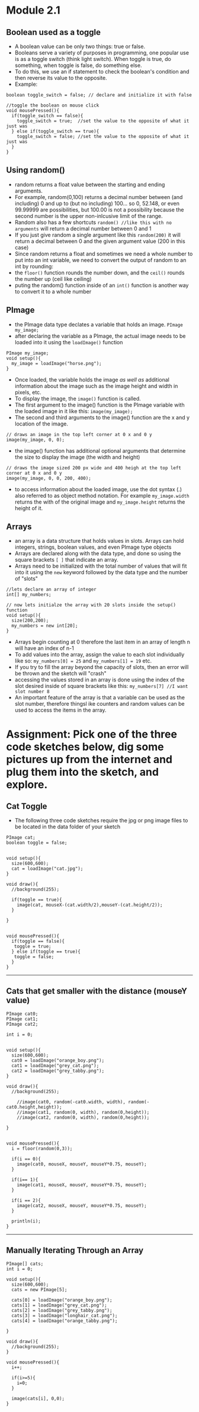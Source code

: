 # Module 2.1

## Boolean used as a toggle
* A boolean value can be only two things: true or false.
* Booleans serve a variety of purposes in programming, one popular use is as a toggle switch (think light switch). When toggle is true, do something, when toggle is false, do something else. 
* To do this, we use an if statement to check the boolean's condition and then reverse its value to the opposite.
* Example:
```
boolean toggle_switch = false; // declare and initialize it with false

//toggle the boolean on mouse click
void mousePressed(){
  if(toggle_switch == false){
    toggle_switch = true;  //set the value to the opposite of what it just was
  } else if(toggle_switch == true){
    toggle_switch = false; //set the value to the opposite of what it just was
  }
}
```

## Using random()
* random returns a float value between the starting and ending arguments. 
* For example, random(0,100) returns a decimal number between (and including) 0 and up to (but no including) 100... so 0, 52.148, or even 99.99999 are possibilities, but 100.00 is not a possibility because the second number is the upper non-inlcusive limit of the range.
* Random also has a few shortcuts `random() //like this with no arguments` will return a decimal number between 0 and 1 
* If you just give random a single argument like this `random(200)` it will return a decimal between 0 and the given argument value (200 in this case)
* Since random returns a float and sometimes we need a whole number to put into an int variable, we need to convert the output of random to an int by rounding:
* the `floor()` function rounds the number down, and the `ceil()` rounds the number up (ceil like ceiling)
* puting the random() function inside of an `int()` function is another way to convert it to a whole number

## PImage
* the PImage data type declates a variable that holds an image. `PImage my_image;`
* after declaring the variable as a PImage, the actual image needs to be loaded into it using the `loadImage()` function
```
PImage my_image;
void setup(){
  my_image = loadImage("horse.png");
}
```
* Once loaded, the variable holds the image *as well as* additional information about the image such as the image height and width in pixels, etc.
* To display the image, the `image()` function is called.
* The first argument to the image() function is the PImage variable with the loaded image in it like this: `image(my_image);`
* The second and third arguments to the image() function are the x and y location of the image.
```
// draws an image in the top left corner at 0 x and 0 y
image(my_image, 0, 0);
```
* the image() function has additional optional arguments that determine the size to display the image (the width and height)
```
// draws the image sized 200 px wide and 400 heigh at the top left corner at 0 x and 0 y
image(my_image, 0, 0, 200, 400);
```
* to access information about the loaded image, use the dot syntax (.) also referred to as object method notation. For example `my_image.width` returns the with of the original image and `my_image.height` returns the height of it.

## Arrays
* an array is a data structure that holds values in slots. Arrays can hold integers, strings, boolean values, and even PImage type objects
* Arrays are declared along with the data type, and done so using the square brackets `[ ]` that indicate an array.
* Arrays need to be initialized with the total number of values that will fit into it using the `new` keyword followed by the data type and the number of "slots"
```
//lets declare an array of integer
int[] my_numbers;

// now lets initialze the array with 20 slots inside the setup() function
void setup(){
  size(200,200);
  my_numbers = new int[20];
}
```
* Arrays begin counting at 0 therefore the last item in an array of length n will have an index of n-1
* To add values into the array, assign the value to each slot individually like so: `my_numbers[0] = 25` and `my_numbers[1] = 19` etc.
* If you try to fill the array beyond the capacity of slots, then an error will be thrown and the sketch will "crash"
* accessing the values stored in an array is done using the index of the slot desired inside of square brackets like this: `my_numbers[7] //I want slot number 8`
* An important feature of the array is that a variable can be used as the slot number, therefore thingsl ike counters and random values can be used to access the items in the array.



# Assignment: Pick one of the three code sketches below, dig some pictures up from the internet and plug them into the sketch, and explore.


## Cat Toggle 
* The following three code sketches require the jpg or png image files to be located in the data folder of your sketch
```
PImage cat;
boolean toggle = false;


void setup(){
  size(600,600);
  cat = loadImage("cat.jpg");
}

void draw(){
  //background(255);
  
  if(toggle == true){
    image(cat, mouseX-(cat.width/2),mouseY-(cat.height/2));
  }
  
}


void mousePressed(){
  if(toggle == false){
   toggle = true; 
  } else if(toggle == true){
   toggle = false; 
  }
}
```

*********

## Cats that get smaller with the distance (mouseY value)
```
PImage cat0;
PImage cat1;
PImage cat2;

int i = 0;


void setup(){
  size(600,600);
  cat0 = loadImage("orange_boy.png");
  cat1 = loadImage("grey_cat.png");
  cat2 = loadImage("grey_tabby.png");
}

void draw(){
  //background(255);
  
    //image(cat0, random(-cat0.width, width), random(-cat0.height,height));
    //image(cat1, random(0, width), random(0,height));
    //image(cat2, random(0, width), random(0,height));

}


void mousePressed(){
  i = floor(random(0,3));
  
  if(i == 0){
    image(cat0, mouseX, mouseY, mouseY*0.75, mouseY);
  }
  
  if(i== 1){
    image(cat1, mouseX, mouseY, mouseY*0.75, mouseY);
  }
  
  if(i == 2){
    image(cat2, mouseX, mouseY, mouseY*0.75, mouseY);
  }
  
  println(i);
}
```

*********** 

## Manually Iterating Through an Array
```
PImage[] cats;
int i = 0;

void setup(){
  size(600,600);
  cats = new PImage[5];
  
  cats[0] = loadImage("orange_boy.png");
  cats[1] = loadImage("grey_cat.png");
  cats[2] = loadImage("grey_tabby.png");
  cats[3] = loadImage("longhair_cat.png");
  cats[4] = loadImage("orange_tabby.png");
  
}

void draw(){
  //background(255);
}

void mousePressed(){
  i++;
  
  if(i>=5){
    i=0;
  }
  
  image(cats[i], 0,0);
}
```

